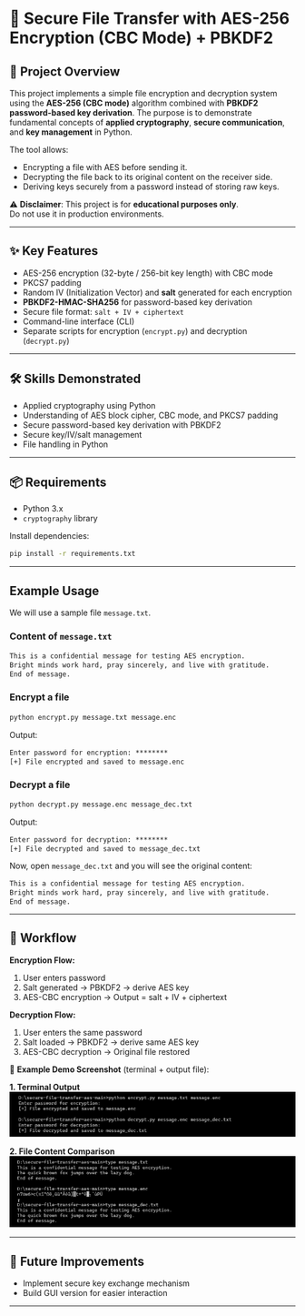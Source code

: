 # 🔐 Secure File Transfer with AES-256 Encryption (CBC Mode) + PBKDF2

## 📌 Project Overview
This project implements a simple file encryption and decryption system using the **AES-256 (CBC mode)** algorithm combined with **PBKDF2 password-based key derivation**.
The purpose is to demonstrate fundamental concepts of **applied cryptography**, **secure communication**, and **key management** in Python.

The tool allows:
- Encrypting a file with AES before sending it.
- Decrypting the file back to its original content on the receiver side.
- Deriving keys securely from a password instead of storing raw keys.

⚠️ **Disclaimer**: This project is for **educational purposes only**.  
Do not use it in production environments.

---

## ✨ Key Features
- AES-256 encryption (32-byte / 256-bit key length) with CBC mode
- PKCS7 padding
- Random IV (Initialization Vector) and **salt** generated for each encryption
- **PBKDF2-HMAC-SHA256** for password-based key derivation
- Secure file format: `salt + IV + ciphertext`
- Command-line interface (CLI)
- Separate scripts for encryption (`encrypt.py`) and decryption (`decrypt.py`)

---

## 🛠 Skills Demonstrated
- Applied cryptography using Python
- Understanding of AES block cipher, CBC mode, and PKCS7 padding
- Secure password-based key derivation with PBKDF2
- Secure key/IV/salt management
- File handling in Python

---

## 📦 Requirements
- Python 3.x
- `cryptography` library

Install dependencies:

```bash
pip install -r requirements.txt
```

---

## Example Usage

We will use a sample file `message.txt`.

### Content of `message.txt`
```
This is a confidential message for testing AES encryption.
Bright minds work hard, pray sincerely, and live with gratitude.
End of message.
```

### Encrypt a file
```bash
python encrypt.py message.txt message.enc
```

Output:
```
Enter password for encryption: ********
[+] File encrypted and saved to message.enc
```

### Decrypt a file
```bash
python decrypt.py message.enc message_dec.txt
```

Output:
```
Enter password for decryption: ********
[+] File decrypted and saved to message_dec.txt
```

Now, open `message_dec.txt` and you will see the original content:
```
This is a confidential message for testing AES encryption.
Bright minds work hard, pray sincerely, and live with gratitude.
End of message.
```

---

## 📂 Workflow

**Encryption Flow:**
1. User enters password
2. Salt generated → PBKDF2 → derive AES key
3. AES-CBC encryption → Output = salt + IV + ciphertext

**Decryption Flow:**
1. User enters the same password
2. Salt loaded → PBKDF2 → derive same AES key
3. AES-CBC decryption → Original file restored


📸 **Example Demo Screenshot** (terminal + output file):

**1. Terminal Output**  
![Terminal Output](screenshots/output-terminal.png)

**2. File Content Comparison**  
![File Output](screenshots/output-file.png)

---

## 🔮 Future Improvements
- Implement secure key exchange mechanism  
- Build GUI version for easier interaction  

---

